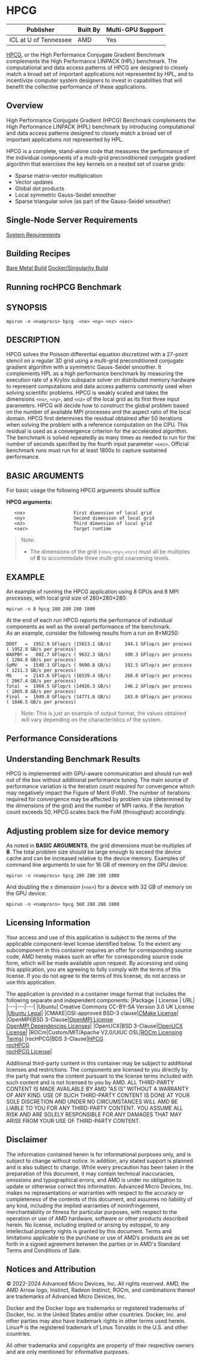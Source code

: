 # HPCG

| Publisher | Built By | Multi-GPU Support |
| --------- | -------- | ----------------- |
| ICL at U of Tennessee  | AMD      | Yes               |

[HPCG](https://hpcg-benchmark.org/), or the High Performance Conjugate Gradient Benchmark complements the High Performance LINPACK (HPL) benchmark. The computational and
data access patterns of HPCG are designed to closely match a broad set of important applications not represented by HPL, and to incentivize computer system designers to invest in 
capabilities that will benefit the collective performance of these applications. 

## Overview
High Performance Conjugate Gradient (HPCG) Benchmark complements the High Performance LINPACK (HPL) benchmark by introducing computational and data access patterns designed to closely match a broad set of important applications not represented by HPL.

HPCG is a complete, stand-alone code that measures the performance of the individual components of a multi-grid preconditioned conjugate gradient algorithm that exercises the key kernels on a nested set of coarse grids:
- Sparse matrix-vector multiplication
- Vector updates
- Global dot products
- Local symmetric Gauss-Seidel smoother
- Sparse triangular solve (as part of the Gauss-Seidel smoother)

## Single-Node Server Requirements
[System Requirements](/README.md#single-node-server-requirements) 

## Building Recipes
[Bare Metal Build](/hpcg/baremetal/)
[Docker/Singularity Build](/hpcg/docker/)

## Running rocHPCG Benchmark

## SYNOPSIS
```
mpirun -n <numprocs> hpcg  <nx> <ny> <nz> <sec> 
```

## DESCRIPTION
HPCG solves the Poisson differential equation discretized with a 27-point stencil on a regular 3D grid using a multi-grid preconditioned conjugate gradient algorithm with a symmetric Gauss-Seidel smoother. It complements HPL as a high performance benchmark by measuring the execution rate of a Krylov subspace solver on distributed memory hardware to represent computations and data access patterns commonly used when solving scientific problems. HPCG is weakly scaled and takes the dimensions `<nx>`, `<ny>`, and `<nz>` of the local grid as its first three input parameters. HPCG will decide how to construct the global problem based on the number of available MPI processes and the aspect ratio of the local domain. HPCG first determines the residual obtained after 50 iterations when solving the problem with a reference computation on the CPU. This residual is used as a convergence criterion for the accelerated algorithm. The benchmark is solved repeatedly as many times as needed to run for the number of seconds specified by the fourth input parameter `<sec>`. Official benchmark runs must run for at least 1800s to capture sustained performance. 

## BASIC ARGUMENTS
For basic usage the following HPCG arguments should suffice

**HPCG arguments:**
```
   <nx>                  First dimension of local grid
   <ny>                  Second dimension of local grid
   <nz>                  Third dimension of local grid
   <sec>                 Target runtime
```
> Note:
>- The dimensions of the grid (`<nx>`,`<ny>`,`<nz>`) must all be multiples of **8** to accommodate three multi-grid coarsening levels.

## EXAMPLE 
An example of running the HPCG application using 8 GPUs and 8 MPI processes, with local grid size of 280&times;280&times;280:
```
mpirun -n 8 hpcg 280 280 280 1800 
```

At the end of each run HPCG reports the performance of individual components as well as the overall performance of the benchmark.  
As an example, consider the following results from a run on 8×MI250:
```
DDOT   =  1952.9 GFlop/s (15623.1 GB/s)     244.1 GFlop/s per process ( 1952.9 GB/s per process)
WAXPBY =   802.7 GFlop/s ( 9632.3 GB/s)     100.3 GFlop/s per process ( 1204.0 GB/s per process)
SpMV   =  1540.3 GFlop/s ( 9690.8 GB/s)     192.5 GFlop/s per process ( 1211.3 GB/s per process)
MG     =  2143.6 GFlop/s (16539.4 GB/s)     268.0 GFlop/s per process ( 2067.4 GB/s per process)
Total  =  1969.5 GFlop/s (14926.3 GB/s)     246.2 GFlop/s per process ( 1865.8 GB/s per process)
Final  =  1949.0 GFlop/s (14771.6 GB/s)     243.6 GFlop/s per process ( 1846.5 GB/s per process)
```
>Note: 
>This is just an example of output format, the values obtained will vary depending on the characteristics of the system.



## Performance Considerations
## Understanding Benchmark Results
HPCG is implemented with GPU-aware communication and should run well out of the box without additional performance tuning.
The main source of performance variation is the iteration count required for convergence which may negatively impact the Figure of Merit (FoM).
The number of iterations required for convergence may be affected by problem size (determined by the dimensions of the grid) and the number of MPI ranks.
If the iteration count exceeds 50, HPCG scales back the FoM (throughput) accordingly.

## Adjusting problem size for device memory
As noted in **BASIC ARGUMENTS**, the grid dimensions must be multiples of **8**.  The total problem size should be large enough to exceed the device cache and can be increased relative to the device memory.  Examples of command line arguments to use for 16 GB of memory on the GPU device:
```
mpirun -n <numprocs> hpcg 280 280 280 1800 
```

And doubling the x dimension (`<nx>`) for a device with 32 GB of memory on the GPU device:
```
mpirun -n <numprocs> hpcg 560 280 280 1800
```

## Licensing Information
Your access and use of this application is subject to the terms of the applicable component-level license identified below. To the extent any subcomponent in this container requires an offer for corresponding source code, AMD hereby makes such an offer for corresponding source code form, which will be made available upon request. By accessing and using this application, you are agreeing to fully comply with the terms of this license. If you do not agree to the terms of this license, do not access or use this application.

The application is provided in a container image format that includes the following separate and independent components: 
|Package | License | URL|
|---|---|---|
|Ubuntu| Creative Commons CC-BY-SA Version 3.0 UK License |[Ubuntu Legal](https://ubuntu.com/legal)|
|CMAKE|OSI-approved BSD-3 clause|[CMake License](https://cmake.org/licensing/)|
|OpenMPI|BSD 3-Clause|[OpenMPI License](https://www-lb.open-mpi.org/community/license.php)<br /> [OpenMPI Dependencies Licenses](https://docs.open-mpi.org/en/v5.0.x/license/index.html)|
|OpenUCX|BSD 3-Clause|[OpenUCX License](https://openucx.org/license/)|
|ROCm|Custom/MIT/Apache V2.0/UIUC OSL|[ROCm Licensing Terms](https://rocm.docs.amd.com/en/latest/release/licensing.html)|
|rocHPCG|BDS 3-Clause|[HPCG](https://github.com/hpcg-benchmark/hpcg) <br /> [rocHPCG](https://github.com/ROCmSoftwarePlatform/rocHPCG) <br /> [rocHPCG License](https://github.com/ROCmSoftwarePlatform/rocHPCG/blob/develop/LICENSE.md)|

Additional third-party content in this container may be subject to additional licenses and restrictions. The components are licensed to you directly by the party that owns the content pursuant to the license terms included with such content and is not licensed to you by AMD. ALL THIRD-PARTY CONTENT IS MADE AVAILABLE BY AMD “AS IS” WITHOUT A WARRANTY OF ANY KIND. USE OF SUCH THIRD-PARTY CONTENT IS DONE AT YOUR SOLE DISCRETION AND UNDER NO CIRCUMSTANCES WILL AMD BE LIABLE TO YOU FOR ANY THIRD-PARTY CONTENT. YOU ASSUME ALL RISK AND ARE SOLELY RESPONSIBLE FOR ANY DAMAGES THAT MAY ARISE FROM YOUR USE OF THIRD-PARTY CONTENT.

## Disclaimer
The information contained herein is for informational purposes only, and is subject to change without notice. In addition, any stated support is planned and is also subject to change. While every precaution has been taken in the preparation of this document, it may contain technical inaccuracies, omissions and typographical errors, and AMD is under no obligation to update or otherwise correct this information. Advanced Micro Devices, Inc. makes no representations or warranties with respect to the accuracy or completeness of the contents of this document, and assumes no liability of any kind, including the implied warranties of noninfringement, merchantability or fitness for particular purposes, with respect to the operation or use of AMD hardware, software or other products described herein. No license, including implied or arising by estoppel, to any intellectual property rights is granted by this document. Terms and limitations applicable to the purchase or use of AMD’s products are as set forth in a signed agreement between the parties or in AMD's Standard Terms and Conditions of Sale.

## Notices and Attribution
© 2022-2024 Advanced Micro Devices, Inc. All rights reserved. AMD, the AMD Arrow logo, Instinct, Radeon Instinct, ROCm, and combinations thereof are trademarks of Advanced Micro Devices, Inc.

Docker and the Docker logo are trademarks or registered trademarks of Docker, Inc. in the United States and/or other countries. Docker, Inc. and other parties may also have trademark rights in other terms used herein. Linux® is the registered trademark of Linus Torvalds in the U.S. and other countries.

All other trademarks and copyrights are property of their respective owners and are only mentioned for informative purposes.
